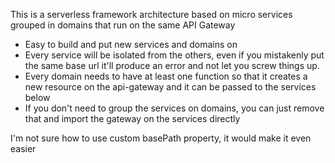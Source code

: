 This is a serverless framework architecture based on micro services grouped in domains that run on the same API Gateway

- Easy to build and put new services and domains on
- Every service will be isolated from the others, even if you mistakenly put the same base url it'll produce an error and not let you screw things up.
- Every domain needs to have at least one function so that it creates a new resource on the api-gateway and it can be passed to the services below
- If you don't need to group the services on domains, you can just remove that and import the gateway on the services directly

I'm not sure how to use custom basePath property, it would make it even easier